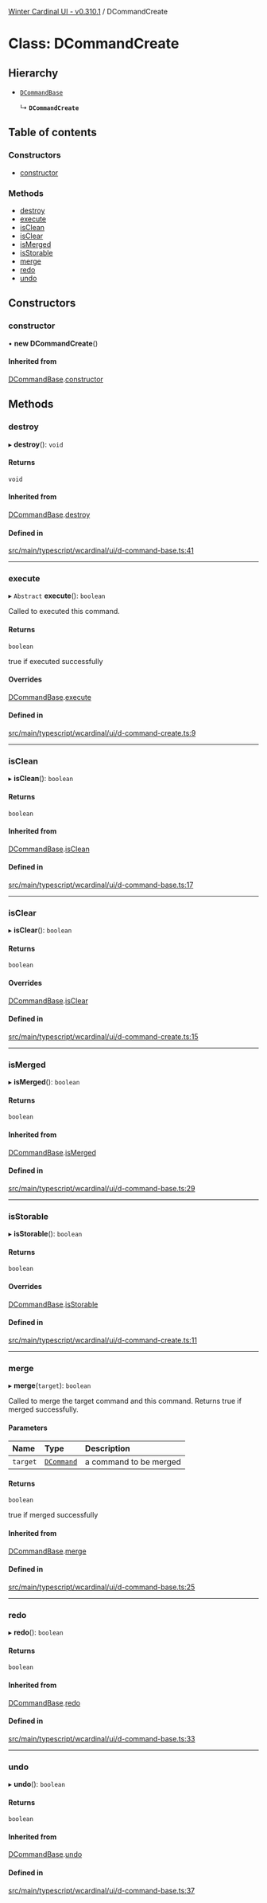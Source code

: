 [Winter Cardinal UI - v0.310.1](../index.md) / DCommandCreate

# Class: DCommandCreate

## Hierarchy

- [`DCommandBase`](DCommandBase.md)

  ↳ **`DCommandCreate`**

## Table of contents

### Constructors

- [constructor](DCommandCreate.md#constructor)

### Methods

- [destroy](DCommandCreate.md#destroy)
- [execute](DCommandCreate.md#execute)
- [isClean](DCommandCreate.md#isclean)
- [isClear](DCommandCreate.md#isclear)
- [isMerged](DCommandCreate.md#ismerged)
- [isStorable](DCommandCreate.md#isstorable)
- [merge](DCommandCreate.md#merge)
- [redo](DCommandCreate.md#redo)
- [undo](DCommandCreate.md#undo)

## Constructors

### constructor

• **new DCommandCreate**()

#### Inherited from

[DCommandBase](DCommandBase.md).[constructor](DCommandBase.md#constructor)

## Methods

### destroy

▸ **destroy**(): `void`

#### Returns

`void`

#### Inherited from

[DCommandBase](DCommandBase.md).[destroy](DCommandBase.md#destroy)

#### Defined in

[src/main/typescript/wcardinal/ui/d-command-base.ts:41](https://github.com/winter-cardinal/winter-cardinal-ui/blob/v0.310.1/src/main/typescript/wcardinal/ui/d-command-base.ts#L41)

___

### execute

▸ `Abstract` **execute**(): `boolean`

Called to executed this command.

#### Returns

`boolean`

true if executed successfully

#### Overrides

[DCommandBase](DCommandBase.md).[execute](DCommandBase.md#execute)

#### Defined in

[src/main/typescript/wcardinal/ui/d-command-create.ts:9](https://github.com/winter-cardinal/winter-cardinal-ui/blob/v0.310.1/src/main/typescript/wcardinal/ui/d-command-create.ts#L9)

___

### isClean

▸ **isClean**(): `boolean`

#### Returns

`boolean`

#### Inherited from

[DCommandBase](DCommandBase.md).[isClean](DCommandBase.md#isclean)

#### Defined in

[src/main/typescript/wcardinal/ui/d-command-base.ts:17](https://github.com/winter-cardinal/winter-cardinal-ui/blob/v0.310.1/src/main/typescript/wcardinal/ui/d-command-base.ts#L17)

___

### isClear

▸ **isClear**(): `boolean`

#### Returns

`boolean`

#### Overrides

[DCommandBase](DCommandBase.md).[isClear](DCommandBase.md#isclear)

#### Defined in

[src/main/typescript/wcardinal/ui/d-command-create.ts:15](https://github.com/winter-cardinal/winter-cardinal-ui/blob/v0.310.1/src/main/typescript/wcardinal/ui/d-command-create.ts#L15)

___

### isMerged

▸ **isMerged**(): `boolean`

#### Returns

`boolean`

#### Inherited from

[DCommandBase](DCommandBase.md).[isMerged](DCommandBase.md#ismerged)

#### Defined in

[src/main/typescript/wcardinal/ui/d-command-base.ts:29](https://github.com/winter-cardinal/winter-cardinal-ui/blob/v0.310.1/src/main/typescript/wcardinal/ui/d-command-base.ts#L29)

___

### isStorable

▸ **isStorable**(): `boolean`

#### Returns

`boolean`

#### Overrides

[DCommandBase](DCommandBase.md).[isStorable](DCommandBase.md#isstorable)

#### Defined in

[src/main/typescript/wcardinal/ui/d-command-create.ts:11](https://github.com/winter-cardinal/winter-cardinal-ui/blob/v0.310.1/src/main/typescript/wcardinal/ui/d-command-create.ts#L11)

___

### merge

▸ **merge**(`target`): `boolean`

Called to merge the target command and this command.
Returns true if merged successfully.

#### Parameters

| Name | Type | Description |
| :------ | :------ | :------ |
| `target` | [`DCommand`](../interfaces/DCommand.md) | a command to be merged |

#### Returns

`boolean`

true if merged successfully

#### Inherited from

[DCommandBase](DCommandBase.md).[merge](DCommandBase.md#merge)

#### Defined in

[src/main/typescript/wcardinal/ui/d-command-base.ts:25](https://github.com/winter-cardinal/winter-cardinal-ui/blob/v0.310.1/src/main/typescript/wcardinal/ui/d-command-base.ts#L25)

___

### redo

▸ **redo**(): `boolean`

#### Returns

`boolean`

#### Inherited from

[DCommandBase](DCommandBase.md).[redo](DCommandBase.md#redo)

#### Defined in

[src/main/typescript/wcardinal/ui/d-command-base.ts:33](https://github.com/winter-cardinal/winter-cardinal-ui/blob/v0.310.1/src/main/typescript/wcardinal/ui/d-command-base.ts#L33)

___

### undo

▸ **undo**(): `boolean`

#### Returns

`boolean`

#### Inherited from

[DCommandBase](DCommandBase.md).[undo](DCommandBase.md#undo)

#### Defined in

[src/main/typescript/wcardinal/ui/d-command-base.ts:37](https://github.com/winter-cardinal/winter-cardinal-ui/blob/v0.310.1/src/main/typescript/wcardinal/ui/d-command-base.ts#L37)
